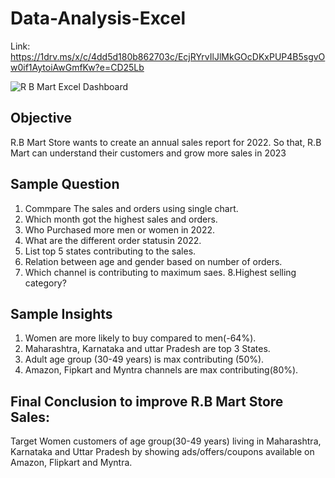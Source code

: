 # Data-Analysis-Excel
Link: https://1drv.ms/x/c/4dd5d180b862703c/EcjRYrvIlJlMkGOcDKxPUP4B5sgvOw0if1AytoiAwGmfKw?e=CD25Lb

![R B Mart Excel Dashboard](https://github.com/user-attachments/assets/a2226a49-45ff-4d75-b69c-f97a730784e2)


## Objective
R.B Mart Store wants to create an annual sales report for 2022. So that, R.B Mart can understand their customers and grow more sales in 2023
## Sample Question
1. Commpare The sales and orders using single chart.
2. Which month got the highest sales and orders.
3. Who Purchased more men or women in 2022.
4. What are the different order statusin 2022.
5. List top 5 states contributing to the sales.
6. Relation between age and gender based on number of orders.
7. Which channel is contributing to maximum saes.
8.Highest selling category?
## Sample Insights
1. Women are more likely to buy compared to men(-64%).
2. Maharashtra, Karnataka and uttar Pradesh are top 3 States.
3. Adult age group (30-49 years) is max contributing (50%).
4. Amazon, Fipkart and Myntra channels are max contributing(80%).
## Final Conclusion to improve R.B Mart Store Sales:
Target Women customers of age group(30-49 years) living in Maharashtra, Karnataka and Uttar Pradesh by showing ads/offers/coupons available on Amazon, Flipkart and Myntra.
